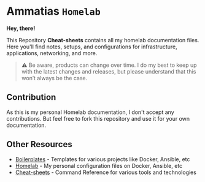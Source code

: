 # Ammatias `Homelab`


**Hey, there!**


This Repository **Cheat-sheets** contains all my homelab documentation files. Here you'll find notes, setups, and configurations for infrastructure, applications, networking, and more.

> :warning: Be aware, products can change over time. I do my best to keep up with the latest changes and releases, but please understand that this won’t always be the case.


## Contribution

As this is my personal Homelab documentation, I don't accept any contributions. But feel free to fork this repository and use it for your own documentation.

## Other Resources

- [Boilerplates](https://github.com/ammatias/boilerplates) - Templates for various projects like Docker, Ansible, etc
- [Homelab](https://github.com/ammatias/homelab) - My personal configuration files on Docker, Ansible, etc
- [Cheat-sheets](https://github.com/ammatias/cheat-sheets) - Command Reference for various tools and technologies
